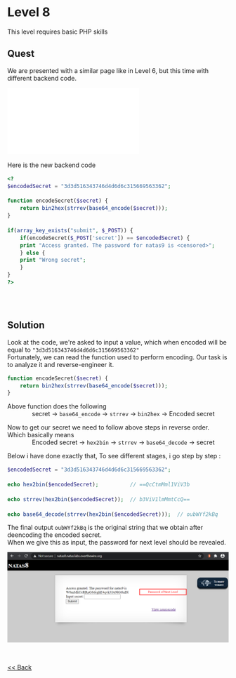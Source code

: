 # Level 8
This level requires basic PHP skills

## Quest
We are presented with a similar page like in Level 6, but this time with different backend code.

![Level 8 Image](./images/Level8.md)

Here is the new backend code
```php
<?
$encodedSecret = "3d3d516343746d4d6d6c315669563362";

function encodeSecret($secret) {
    return bin2hex(strrev(base64_encode($secret)));
}

if(array_key_exists("submit", $_POST)) {
    if(encodeSecret($_POST['secret']) == $encodedSecret) {
    print "Access granted. The password for natas9 is <censored>";
    } else {
    print "Wrong secret";
    }
}
?>
```
<br/>
<br/>

## Solution

Look at the code, we're asked to input a value, which when encoded will be equal to `"3d3d516343746d4d6d6c315669563362"`<br/> 
Fortunately, we can read the function used to perform encoding. Our task is to analyze it and reverse-engineer it.

```php
function encodeSecret($secret) {
    return bin2hex(strrev(base64_encode($secret)));
}
```
Above function does the following<br/>
    secret -> `base64_encode` -> `strrev` -> `bin2hex` -> Encoded secret

Now to get our secret we need to follow above steps in reverse order. Which basically means<br/>
    Encoded secret -> `hex2bin` -> `strrev` -> `base64_decode` -> secret
  
 Below i have done exactly that, To see different stages, i go step by step :
 ```php
 $encodedSecret = "3d3d516343746d4d6d6c315669563362";

echo hex2bin($encodedSecret);          // ==QcCtmMml1ViV3b

echo strrev(hex2bin($encodedSecret));  // b3ViV1lmMmtCcQ==

echo base64_decode(strrev(hex2bin($encodedSecret)));  // oubWYf2kBq
```

The final output `oubWYf2kBq` is the original string that we obtain after deencoding the encoded secret.
<br/>
When we give this as input, the password for next level should be revealed. 

![Level 8 Image](./images/Level8_solution.png)

<br/>

[<< Back](https://grey-fish.github.io/Natas/index.html)

